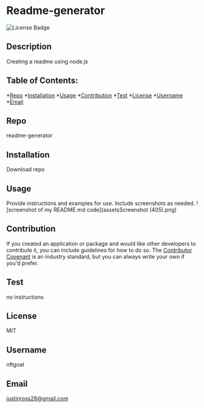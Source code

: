  
  # Readme-generator
  ![License Badge](https://img.shields.io/badge/license-MIT-red) 
  ## Description
  Creating a readme using node.js
  ## Table of Contents:
  *[Repo](#repo) 
  *[Installation](#installation)
  *[Usage](#usage)
  *[Contribution](#contribution)
  *[Test](#test)
  *[License](#license)
  *[Username](#username)
  *[Email](#email)
  ## Repo
  readme-generator
  ## Installation
  Download repo
  ## Usage
  Provide instructions and examples for use. Include screenshots as needed.
  ![screenshot of my README.md code](assetsScreenshot (405).png)
  ## Contribution
  If you created an application or package and would like other developers to contribute it, you can include guidelines for how to do so. The [Contributor Covenant](https://www.contributor-covenant.org/) is an industry standard, but you can always write your own if you'd prefer.
  ## Test
  no instructions
  ## License
  MIT
  ## Username
  nftgoat
  ## Email
  justinross28@gmail.com


